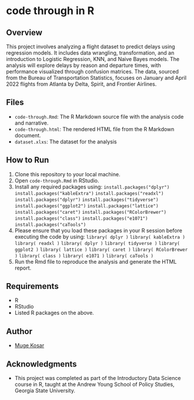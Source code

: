 # code through in R

## Overview
This project involves analyzing a flight dataset to predict delays using regression models. It includes data wrangling, transformation, and an introduction to Logistic Regression, KNN, and Naive Bayes models. The analysis will explore delays by reason and departure times, with performance visualized through confusion matrices. The data, sourced from the Bureau of Transportation Statistics, focuses on January and April 2022 flights from Atlanta by Delta, Spirit, and Frontier Airlines.

## Files
- `code-through.Rmd`: The R Markdown source file with the analysis code and narrative.
- `code-through.html`: The rendered HTML file from the R Markdown document.
- `dataset.xlxs`: The dataset for the analysis

## How to Run
1. Clone this repository to your local machine.
2. Open `code-through.Rmd` in RStudio.
3. Install any required packages using:
   `install.packages("dplyr")`
   `install.packages("kableExtra")`
   `install.packages("readxl")`
   `install.packages("dplyr")`
   `install.packages("tidyverse")`
   `install.packages("ggplot2")`
   `install.packages("lattice")`
   `install.packages("caret")`
   `install.packages("RColorBrewer")`
   `install.packages("class")`
   `install.packages("e1071")`
   `install.packages("caTools")`
4. Please ensure that you load these packages in your R session before executing the code by using:
   `library( dplyr )`
   `library( kableExtra )` 
   `library( readxl )` 
   `library( dplyr )`
   `library( tidyverse )` 
   `library( ggplot2 )` 
   `library( lattice )` 
   `library( caret )` 
   `library( RColorBrewer )` 
   `library( class )` 
   `library( e1071 )` 
   `library( caTools )` 
5. Run the Rmd file to reproduce the analysis and generate the HTML report.

## Requirements
- R
- RStudio
- Listed R packages on the above.

## Author
- [Muge Kosar](https://github.com/mugekosar)

## Acknowledgments
- This project was completed as part of the Introductory Data Science course in R, taught at the Andrew Young School of Policy Studies, Georgia State University.


